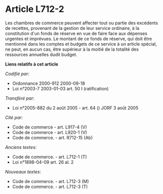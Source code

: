 # Article L712-2

Les chambres de commerce peuvent affecter tout ou partie des excédents de recettes, provenant de la gestion de leur service
ordinaire, à la constitution d'un fonds de réserve en vue de faire face aux dépenses urgentes et imprévues. Le montant de ce
fonds de réserve, qui doit être mentionné dans les comptes et budgets de ce service à un article spécial, ne peut, en aucun
cas, être supérieur à la moitié de la totalité des ressources annuelles dudit budget.

**Liens relatifs à cet article**

_Codifié par_:

  - Ordonnance 2000-912 2000-09-18
  - Loi n°2003-7 2003-01-03 art. 50 I (ratification)

_Transféré par_:

  - Loi n°2005-882 du 2 août 2005 - art. 64 () JORF 3 août 2005

_Cité par_:

  - Code de commerce - art. L917-4 (V)
  - Code de commerce - art. L920-1 (V)
  - Code de commerce. - art. R712-15 (Ab)

_Anciens textes_:

  - Code de commerce. - art. L712-1 (T)
  - Loi n°1898-04-09 art. 26 al. 2

_Nouveaux textes_:

  - Code de commerce. - art. L712-3 (M)
  - Code de commerce. - art. L712-3 (T)

